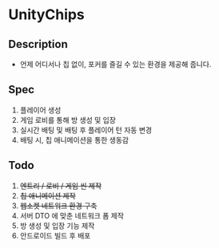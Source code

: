 # UnityChips
## Description
- 언제 어디서나 칩 없이, 포커를 즐길 수 있는 환경을 제공해 줍니다.
## Spec
1. 플레이어 생성
2. 게임 로비를 통해 방 생성 및 입장
3. 실시간 배팅 및 배팅 후 플레이어 턴 자동 변경
4. 배팅 시, 칩 애니메이션을 통한 생동감
## Todo
1. ~~엔트리 / 로비 / 게임 씬 제작~~
2. ~~칩 애니메이션 제작~~
3. ~~웹소켓 네트워크 환경 구축~~
4. 서버 DTO 에 맞춘 네트워크 폼 제작
5. 방 생성 및 입장 기능 제작
6. 안드로이드 빌드 후 배포 
